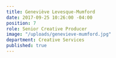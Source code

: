 ```yaml
---
title: Geneviève Levesque-Mumford
date: 2017-09-25 10:26:00 -04:00
position: 7
role: Senior Creative Producer
image: "/uploads/genevieve-mumford.jpg"
department: Creative Services
published: true
---
```

